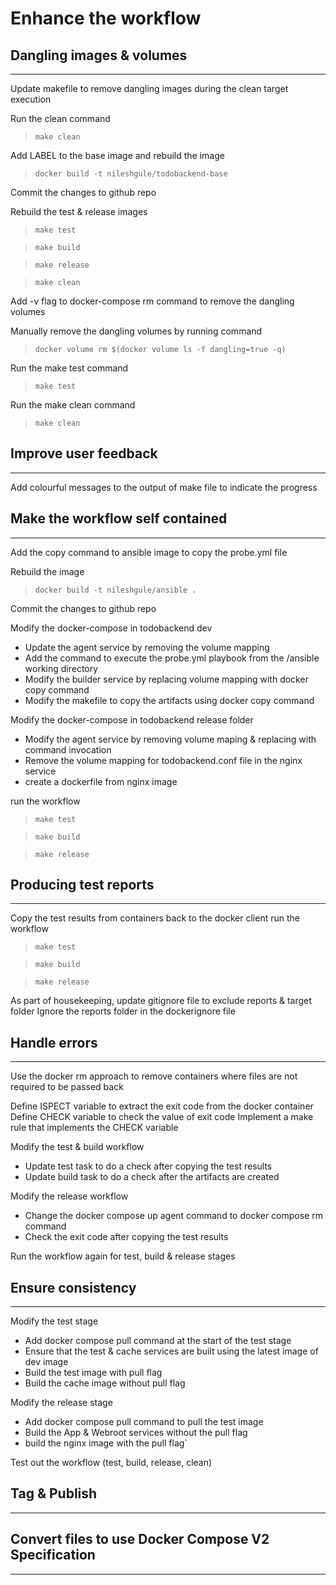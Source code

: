 # Enhance the workflow

## Dangling images & volumes
---
Update makefile to remove dangling images during the clean target execution

Run the clean command
> `make clean`

Add LABEL to the base image and rebuild the image
> `docker build -t nileshgule/todobackend-base`

Commit the changes to github repo

Rebuild the test & release images
> `make test`

> `make build`

> `make release`

> `make clean`

Add -v flag to docker-compose rm command to remove the dangling volumes

Manually remove the dangling volumes by running command
>`docker volume rm $(docker volume ls -f dangling=true -q)`

Run the make test command
> `make test`

Run the make clean command
> `make clean`

## Improve user feedback
---
Add colourful messages to the output of make file to indicate the progress

## Make the workflow self contained
---
Add the copy command to ansible image to copy the probe.yml file

Rebuild the image
> `docker build -t nileshgule/ansible .`

Commit the changes to github repo

Modify the docker-compose in todobackend dev
 - Update the agent service by removing the volume mapping
 - Add the command to execute the probe.yml playbook from the /ansible working directory
 - Modify the builder service by replacing volume mapping with docker copy command
 - Modify the makefile to copy the artifacts using docker copy command

 Modify the docker-compose in todobackend release folder
 - Modify the agent service by removing volume maping & replacing with command invocation
 - Remove the volume mapping for todobackend.conf file in the nginx service
 - create a dockerfile from nginx image

 run the workflow
 > `make test`

 > `make build`

 > `make release`

## Producing test reports
---
Copy the test results from containers back to the docker client
run the workflow
> `make test`

> `make build`

> `make release`

As part of housekeeping, update gitignore file to exclude reports & target folder
Ignore the reports folder in the dockerignore file

## Handle errors
---
Use the docker rm approach to remove containers where files are not required to be passed back

Define ISPECT variable to extract the exit code from the docker container
Define CHECK variable to check the value of exit code
Implement a make rule that implements the CHECK variable

Modify the test & build workflow
 - Update test task to do a check after copying the test results
 - Update build task to do a check after the artifacts are created

Modify the release workflow
 - Change the docker compose up agent command to docker compose rm command
 - Check the exit code after copying the test results

Run the workflow again for test, build & release stages

## Ensure consistency
---
Modify the test stage
- Add docker compose pull command at the start of the test stage
- Ensure that the test & cache services are built using the latest image of dev image
- Build the test image with pull flag
- Build the cache image without pull flag

Modify the release stage
- Add docker compose pull command to pull the test image
- Build the App & Webroot services without the pull flag
- build the nginx image with the pull flag`

Test out the workflow (test, build, release, clean)

## Tag & Publish
---

## Convert files to use Docker Compose V2 Specification
---

